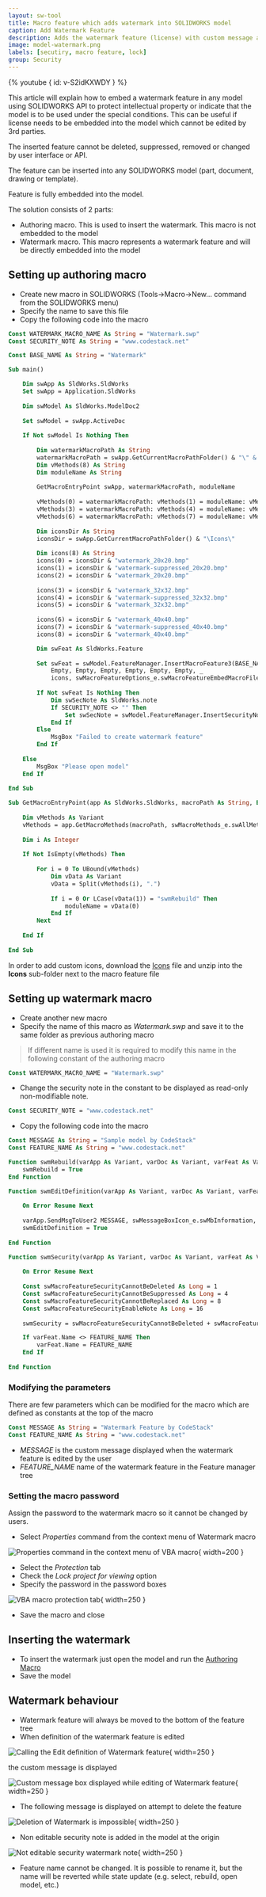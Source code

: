 ```yaml
---
layout: sw-tool
title: Macro feature which adds watermark into SOLIDWORKS model
caption: Add Watermark Feature
description: Adds the watermark feature (license) with custom message and name which cannot be deleted or edited
image: model-watermark.png
labels: [secutiry, macro feature, lock]
group: Security
---
```

{% youtube { id: v-S2idKXWDY } %}

This article will explain how to embed a watermark feature in any model using SOLIDWORKS API to protect intellectual property or indicate that the model is to be used under the special conditions. This can be useful if license needs to be embedded into the model which cannot be edited by 3rd parties.

The inserted feature cannot be deleted, suppressed, removed or changed by user interface or API.

The feature can be inserted into any SOLIDWORKS model (part, document, drawing or template).

Feature is fully embedded into the model.

The solution consists of 2 parts:

* Authoring macro. This is used to insert the watermark. This macro is not embedded to the model
* Watermark macro. This macro represents a watermark feature and will be directly embedded into the model

## Setting up authoring macro

* Create new macro in SOLIDWORKS (Tools->Macro->New... command from the SOLIDWORKS menu)
* Specify the name to save this file
* Copy the following code into the macro

~~~ vb
Const WATERMARK_MACRO_NAME As String = "Watermark.swp"
Const SECURITY_NOTE As String = "www.codestack.net"

Const BASE_NAME As String = "Watermark"

Sub main()

    Dim swApp As SldWorks.SldWorks
    Set swApp = Application.SldWorks
    
    Dim swModel As SldWorks.ModelDoc2
    
    Set swModel = swApp.ActiveDoc
    
    If Not swModel Is Nothing Then
        
        Dim watermarkMacroPath As String
        watermarkMacroPath = swApp.GetCurrentMacroPathFolder() & "\" & WATERMARK_MACRO_NAME
        Dim vMethods(8) As String
        Dim moduleName As String
        
        GetMacroEntryPoint swApp, watermarkMacroPath, moduleName
        
        vMethods(0) = watermarkMacroPath: vMethods(1) = moduleName: vMethods(2) = "swmRebuild"
        vMethods(3) = watermarkMacroPath: vMethods(4) = moduleName: vMethods(5) = "swmEditDefinition"
        vMethods(6) = watermarkMacroPath: vMethods(7) = moduleName: vMethods(8) = "swmSecurity"
        
        Dim iconsDir As String
        iconsDir = swApp.GetCurrentMacroPathFolder() & "\Icons\"
        
        Dim icons(8) As String
        icons(0) = iconsDir & "watermark_20x20.bmp"
        icons(1) = iconsDir & "watermark-suppressed_20x20.bmp"
        icons(2) = iconsDir & "watermark_20x20.bmp"
        
        icons(3) = iconsDir & "watermark_32x32.bmp"
        icons(4) = iconsDir & "watermark-suppressed_32x32.bmp"
        icons(5) = iconsDir & "watermark_32x32.bmp"
        
        icons(6) = iconsDir & "watermark_40x40.bmp"
        icons(7) = iconsDir & "watermark-suppressed_40x40.bmp"
        icons(8) = iconsDir & "watermark_40x40.bmp"

        Dim swFeat As SldWorks.Feature
        
        Set swFeat = swModel.FeatureManager.InsertMacroFeature3(BASE_NAME, "", vMethods, _
            Empty, Empty, Empty, Empty, Empty, Empty, _
            icons, swMacroFeatureOptions_e.swMacroFeatureEmbedMacroFile + swMacroFeatureOptions_e.swMacroFeatureAlwaysAtEnd)
        
        If Not swFeat Is Nothing Then
            Dim swSecNote As SldWorks.note
            If SECURITY_NOTE <> "" Then
                Set swSecNote = swModel.FeatureManager.InsertSecurityNote(SECURITY_NOTE, swFeat)
            End If
        Else
            MsgBox "Failed to create watermark feature"
        End If
        
    Else
        MsgBox "Please open model"
    End If
    
End Sub

Sub GetMacroEntryPoint(app As SldWorks.SldWorks, macroPath As String, ByRef moduleName As String)
        
    Dim vMethods As Variant
    vMethods = app.GetMacroMethods(macroPath, swMacroMethods_e.swAllMethods)
    
    Dim i As Integer
    
    If Not IsEmpty(vMethods) Then
    
        For i = 0 To UBound(vMethods)
            Dim vData As Variant
            vData = Split(vMethods(i), ".")
            
            If i = 0 Or LCase(vData(1)) = "swmRebuild" Then
                moduleName = vData(0)
            End If
        Next
        
    End If
    
End Sub
~~~



In order to add custom icons, download the [Icons](Icons.zip) file and unzip into the **Icons** sub-folder next to the macro feature file

## Setting up watermark macro

* Create another new macro
* Specify the name of this macro as *Watermark.swp* and save it to the same folder as previous authoring macro

> If different name is used it is required to modify this name in the following constant of the authoring macro

~~~ vb
Const WATERMARK_MACRO_NAME = "Watermark.swp"
~~~

* Change the security note in the constant to be displayed as read-only non-modifiable note.

~~~ vb
Const SECURITY_NOTE = "www.codestack.net"
~~~

* Copy the following code into the macro

~~~ vb
Const MESSAGE As String = "Sample model by CodeStack"
Const FEATURE_NAME As String = "www.codestack.net"

Function swmRebuild(varApp As Variant, varDoc As Variant, varFeat As Variant) As Variant
    swmRebuild = True
End Function

Function swmEditDefinition(varApp As Variant, varDoc As Variant, varFeat As Variant) As Variant
    
    On Error Resume Next
    
    varApp.SendMsgToUser2 MESSAGE, swMessageBoxIcon_e.swMbInformation, swMessageBoxBtn_e.swMbOk
    swmEditDefinition = True
    
End Function

Function swmSecurity(varApp As Variant, varDoc As Variant, varFeat As Variant) As Variant
    
    On Error Resume Next
    
    Const swMacroFeatureSecurityCannotBeDeleted As Long = 1
    Const swMacroFeatureSecurityCannotBeSuppressed As Long = 4
    Const swMacroFeatureSecurityCannotBeReplaced As Long = 8
    Const swMacroFeatureSecurityEnableNote As Long = 16
    
    swmSecurity = swMacroFeatureSecurityCannotBeDeleted + swMacroFeatureSecurityCannotBeReplaced + swMacroFeatureSecurityCannotBeSuppressed + swMacroFeatureSecurityEnableNote

    If varFeat.Name <> FEATURE_NAME Then
        varFeat.Name = FEATURE_NAME
    End If
    
End Function

~~~



### Modifying the parameters

There are few parameters which can be modified for the macro which are defined as constants at the top of the macro

~~~ vb
Const MESSAGE As String = "Watermark Feature by CodeStack"
Const FEATURE_NAME As String = "www.codestack.net"
~~~

* *MESSAGE* is the custom message displayed when the watermark feature is edited by the user
* *FEATURE_NAME* name of the watermark feature in the Feature manager tree

### Setting the macro password

Assign the password to the watermark macro so it cannot be changed by users.

* Select *Properties* command from the context menu of Watermark macro

![Properties command in the context menu of VBA macro](vba-macro-properties.png){ width=200 }

* Select the *Protection* tab
* Check the *Lock project for viewing* option
* Specify the password in the password boxes

![VBA macro protection tab](vba-macro-protection.png){ width=250 }

* Save the macro and close

## Inserting the watermark

* To insert the watermark just open the model and run the [Authoring Macro](#setting-up-authoring-macro)
* Save the model

## Watermark behaviour

* Watermark feature will always be moved to the bottom of the feature tree
* When definition of the watermark feature is edited 

![Calling the Edit definition of Watermark feature](vba-edit-watermark-feature.png){ width=250 }

the custom message is displayed

![Custom message box displayed while editing of Watermark feature](watermark-messagebox.png){ width=250 }

* The following message is displayed on attempt to delete the feature

![Deletion of Watermark is impossible](watermark-cannot-be-deleted.png){ width=250 }

* Non editable security note is added in the model at the origin

![Not editable security watermark note](watermark-security-note.png){ width=250 }

* Feature name cannot be changed. It is possible to rename it, but the name will be reverted while state update (e.g. select, rebuild, open model, etc.)